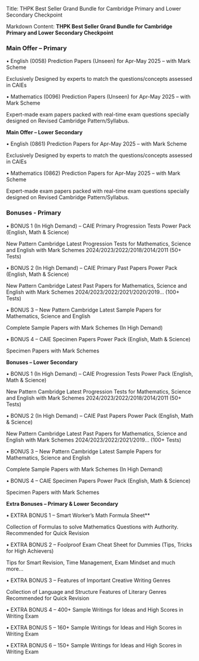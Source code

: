 Title: THPK Best Seller Grand Bundle for Cambridge Primary and Lower Secondary Checkpoint

Markdown Content:
**THPK Best Seller Grand Bundle for Cambridge Primary and Lower Secondary Checkpoint**

### **Main Offer – Primary**

• English (0058) Prediction Papers (Unseen) for Apr-May 2025 – with Mark Scheme

Exclusively Designed by experts to match the questions/concepts assessed in CAIEs

• Mathematics (0096) Prediction Papers (Unseen) for Apr-May 2025 – with Mark Scheme

Expert-made exam papers packed with real-time exam questions specially designed on Revised Cambridge Pattern/Syllabus.

**Main Offer – Lower Secondary**

• English (0861) Prediction Papers for Apr-May 2025 – with Mark Scheme

Exclusively Designed by experts to match the questions/concepts assessed in CAIEs

• Mathematics (0862) Prediction Papers for Apr-May 2025 – with Mark Scheme

Expert-made exam papers packed with real-time exam questions specially designed on Revised Cambridge Pattern/Syllabus.

### **Bonuses - Primary**

• BONUS 1 (In High Demand) – CAIE Primary Progression Tests Power Pack (English, Math & Science)

New Pattern Cambridge Latest Progression Tests for Mathematics, Science and English with Mark Schemes 2024/2023/2022/2018/2014/2011 (50+ Tests)

• BONUS 2 (In High Demand) – CAIE Primary Past Papers Power Pack (English, Math & Science)

New Pattern Cambridge Latest Past Papers for Mathematics, Science and English with Mark Schemes 2024/2023/2022/2021/2020/2019… (100+ Tests)

• BONUS 3 – New Pattern Cambridge Latest Sample Papers for Mathematics, Science and English

Complete Sample Papers with Mark Schemes (In High Demand)

• BONUS 4 – CAIE Specimen Papers Power Pack (English, Math & Science)

Specimen Papers with Mark Schemes

**Bonuses – Lower Secondary**

• BONUS 1 (In High Demand) – CAIE Progression Tests Power Pack (English, Math & Science)

New Pattern Cambridge Latest Progression Tests for Mathematics, Science and English with Mark Schemes 2024/2023/2022/2018/2014/2011 (50+ Tests)

• BONUS 2 (In High Demand) – CAIE Past Papers Power Pack (English, Math & Science)

New Pattern Cambridge Latest Past Papers for Mathematics, Science and English with Mark Schemes 2024/2023/2022/2021/2019… (100+ Tests)

• BONUS 3 – New Pattern Cambridge Latest Sample Papers for Mathematics, Science and English

Complete Sample Papers with Mark Schemes (In High Demand)

• BONUS 4 – CAIE Specimen Papers Power Pack (English, Math & Science)

Specimen Papers with Mark Schemes

**Extra Bonuses – Primary & Lower Secondary**

• EXTRA BONUS 1 – Smart Worker’s Math Formula Sheet\*\*

Collection of Formulas to solve Mathematics Questions with Authority. Recommended for Quick Revision

• EXTRA BONUS 2 – Foolproof Exam Cheat Sheet for Dummies (Tips, Tricks for High Achievers)

Tips for Smart Revision, Time Management, Exam Mindset and much more...

• EXTRA BONUS 3 – Features of Important Creative Writing Genres

Collection of Language and Structure Features of Literary Genres Recommended for Quick Revision

• EXTRA BONUS 4 – 400+ Sample Writings for Ideas and High Scores in Writing Exam

• EXTRA BONUS 5 – 160+ Sample Writings for Ideas and High Scores in Writing Exam

• EXTRA BONUS 6 – 150+ Sample Writings for Ideas and High Scores in Writing Exam
